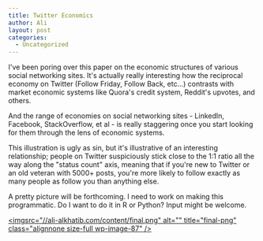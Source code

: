```yaml
---
title: Twitter Economics
author: Ali
layout: post
categories:
  - Uncategorized
---
```

I've been poring over this paper on the economic structures of various social networking sites. It's actually really interesting how the reciprocal economy on Twitter (Follow Friday, Follow Back, etc...) contrasts with market economic systems like Quora's credit system, Reddit's upvotes, and others.

And the range of economies on social networking sites - LinkedIn, Facebook, StackOverflow, et al - is really staggering once you start looking for them through the lens of economic systems.

This illustration is ugly as sin, but it's illustrative of an interesting relationship; people on Twitter suspiciously stick close to the 1:1 ratio all the way along the "status count" axis, meaning that if you're new to Twitter or an old veteran with 5000+ posts, you're more likely to follow exactly as many people as follow you than anything else.

A pretty picture will be forthcoming. I need to work on making this programmatic. Do I want to do it in R or Python? Input might be welcome.

<a href="//ali-alkhatib.com/content/final.png" rel="attachment wp-att-87"><imgsrc="//ali-alkhatib.com/content/final.png" alt="" title="final-png" class="alignnone size-full wp-image-87" /></a>
